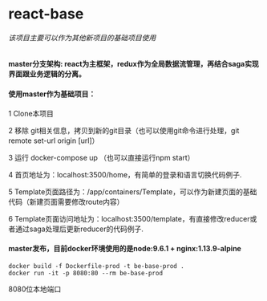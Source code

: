# react-base
###### 该项目主要可以作为其他新项目的基础项目使用

#### master分支架构: react为主框架，redux作为全局数据流管理，再结合saga实现界面跟业务逻辑的分离。

#### 使用master作为基础项目：

1 Clone本项目

2 移除 git相关信息，拷贝到新的git目录（也可以使用git命令进行处理，git remote set-url origin [url]）   

3 运行 docker-compose up （也可以直接运行npm start）  

4 首页地址为：localhost:3500/home，有简单的登录和语言切换代码例子.   

5 Template页面路径为：/app/containers/Template，可以作为新建页面的基础代码（新建页面需要修改route内容）

6 Template页面访问地址为：localhost:3500/template，有直接修改reducer或者通过saga处理后更新reducer的代码例子.


#### master发布，目前docker环境使用的是node:9.6.1 + nginx:1.13.9-alpine

```
docker build -f Dockerfile-prod -t be-base-prod .
docker run -it -p 8080:80 --rm be-base-prod
```
8080位本地端口